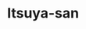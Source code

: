 --- 
title: "Itsuya-san"
publishdate: "2019-6-15T16:48:46+02:00"
src: "https://365manga.net/manga/itsuya-san"
image: "https://data.365manga.net/images/thumbnails/16045-itsuya-san.jpg"
description: "While struggling with a grandmother who's starting to forget him and a family who already have forgotten him, middle school student Sakamoto Toki meets substitute art teacher Itsuya Tsuruda and her housemate, Kon. Itsuya-san has no artistic skill whatsoever, but she does have a different kind of ability..."
---